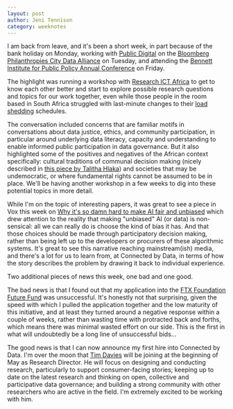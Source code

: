 ```yaml
---
layout: post
author: Jeni Tennison
category: weeknotes
---
```

I am back from leave, and it's been a short week, in part because of the bank holiday on Monday, working with [Public Digital](https://public.digital/) on the [Bloomberg Philanthropies City Data Alliance](https://www.bloomberg.org/press/new-bloomberg-philanthropies-city-data-alliance-launches-in-the-u-s-latin-america-and-canada-with-60-million-investment/) on Tuesday, and attending the [Bennett Institute for Public Policy Annual Conference](https://www.bennettinstitute.cam.ac.uk/events/conference-2022/) on Friday.

<!--more-->

The highlight was running a workshop with [Research ICT Africa](https://researchictafrica.net/) to get to know each other better and start to explore possible research questions and topics for our work together, even while those people in the room based in South Africa struggled with last-minute changes to their [load shedding](https://theculturetrip.com/africa/south-africa/articles/load-shedding-what-it-is-and-why-is-it-affecting-south-africa/) schedules.

The conversation included concerns that are familiar motifs in conversations about data justice, ethics, and community participation, in particular around underlying data literacy, capacity and understanding to enable informed public participation in data governance. But it also highlighted some of the positives and negatives of the African context specifically: cultural traditions of communal decision making (nicely described in [this piece by Talitha Hlaka](https://merltech.org/data-governance-in-the-african-context/)) and societies that may be undemocratic, or where fundamental rights cannot be assumed to be in place. We'll be having another workshop in a few weeks to dig into these potential topics in more detail.

While I'm on the topic of interesting papers, it was great to see a piece in Vox this week on [Why it's so damn hard to make AI fair and unbiased](https://www.vox.com/future-perfect/22916602/ai-bias-fairness-tradeoffs-artificial-intelligence) which drew attention to the reality that making "unbiased" AI (or data) is non-sensical: all we can really do is choose the kind of bias it has. And that those choices should be made through participatory decision making, rather than being left up to the developers or procurers of these algorithmic systems. It's great to see this narrative reaching mainstream(ish) media, and there's a lot for us to learn from, at Connected by Data, in terms of how the story describes the problem by drawing it back to individual experience.

Two additional pieces of news this week, one bad and one good.

The bad news is that I found out that my application into the [FTX Foundation Future Fund](https://ftxfuturefund.org/) was unsuccessful. It's honestly not that surprising, given the speed with which I pulled the application together and the low maturity of this initiative, and at least they turned around a negative response within a couple of weeks, rather than wasting time with protracted back and forths, which means there was minimal wasted effort on our side. This is the first in what will undoubtedly be a long line of unsuccessful bids...

The good news is that I can now announce my first hire into Connected by Data. I'm over the moon that [Tim Davies](https://www.timdavies.org.uk/) will be joining at the beginning of May as Research Director. He will focus on designing and conducting research, particularly to support consumer-facing stories; keeping up to date on the latest research and thinking on open, collective and participative data governance; and building a strong community with other researchers who are active in the field. I'm extremely excited to be working with him.
